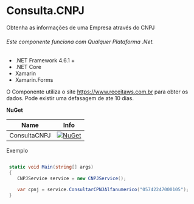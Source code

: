 # Consulta.CNPJ

Obtenha as informações de uma Empresa através do CNPJ

###### Este componente funciona com Qualquer Plataforma .Net.

-   .NET Framework 4.6.1 +
-   .NET Core
-   Xamarin
-   Xamarin.Forms

O Componente utiliza o site https://www.receitaws.com.br para obter os dados. Pode existir uma defasagem de ate 10 dias.

**NuGet**

| Name         |                                                  Info                                                  |
| ------------ | :----------------------------------------------------------------------------------------------------: |
| ConsultaCNPJ | [![NuGet](https://buildstats.info/nuget/Consulta.CNPJ)](https://www.nuget.org/packages/Consulta.CNPJ/) |

Exemplo

```csharp

 static void Main(string[] args)
 {
    CNPJService service = new CNPJService();

    var cpnj = service.ConsultarCPNJAlfanumerico("05742247000105");
 }

```
